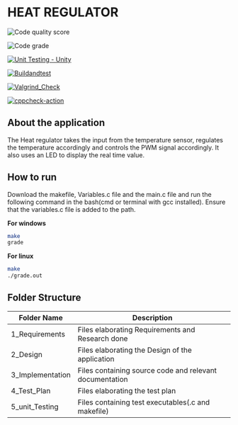 # HEAT REGULATOR

![Code quality score](https://www.code-inspector.com/project/24981/score/svg)

![Code grade](https://www.code-inspector.com/project/24981/status/svg)

[![Unit Testing - Unity](https://github.com/BhavanSekar/MiniProject-LTTS/actions/workflows/UnitTesting.yml/badge.svg)](https://github.com/BhavanSekar/MiniProject-LTTS/actions/workflows/UnitTesting.yml)

[![Buildandtest](https://github.com/BhavanSekar/MiniProject-LTTS/actions/workflows/c-cpp.yml/badge.svg)](https://github.com/BhavanSekar/MiniProject-LTTS/actions/workflows/c-cpp.yml)

[![Valgrind_Check](https://github.com/BhavanSekar/MiniProject-LTTS/actions/workflows/ValgrindCheck.yml/badge.svg)](https://github.com/BhavanSekar/MiniProject-LTTS/actions/workflows/ValgrindCheck.yml)

[![cppcheck-action](https://github.com/BhavanSekar/MiniProject-LTTS/actions/workflows/cppcheck-action.yml/badge.svg)](https://github.com/BhavanSekar/MiniProject-LTTS/actions/workflows/cppcheck-action.yml)

## About the application

The Heat regulator takes the input from the temperature sensor, regulates the temperature accordingly and controls the PWM signal accordingly. It also uses an LED to display the real time value.

## How to run

Download the makefile, Variables.c file and the main.c file and run the following command in the bash(cmd or terminal with gcc installed). Ensure that the variables.c file is added to the path.

**For windows**

```bash
make
grade
```
**For linux**

```bash
make
./grade.out
```

## Folder Structure

| Folder Name | Description |
--------------|--------------
| 1_Requirements | Files elaborating Requirements and Research done |
| 2_Design | Files elaborating the Design of the application |
| 3_Implementation | Files containing source code and relevant documentation |
| 4_Test_Plan | Files elaborating the test plan |
| 5_unit_Testing | Files containing test executables(.c and makefile) |
  
  


